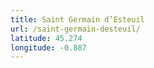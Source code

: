 ```yaml
---
title: Saint Germain d’Esteuil
url: /saint-germain-desteuil/
latitude: 45.274
longitude: -0.887
---
```


